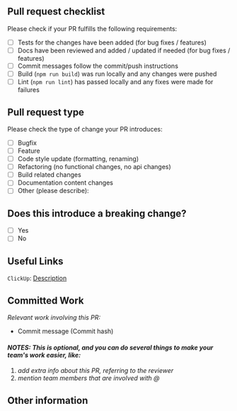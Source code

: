 ## Pull request checklist
Please check if your PR fulfills the following requirements:
- [ ] Tests for the changes have been added (for bug fixes / features)
- [ ] Docs have been reviewed and added / updated if needed (for bug fixes / features)
- [ ] Commit messages follow the commit/push instructions
- [ ] Build (`npm run build`) was run locally and any changes were pushed
- [ ] Lint (`npm run lint`) has passed locally and any fixes were made for failures

## Pull request type
Please check the type of change your PR introduces:
- [ ] Bugfix
- [ ] Feature
- [ ] Code style update (formatting, renaming)
- [ ] Refactoring (no functional changes, no api changes)
- [ ] Build related changes
- [ ] Documentation content changes
- [ ] Other (please describe):

## Does this introduce a breaking change?
- [ ] Yes
- [ ] No

## Useful Links
`ClickUp`: [Description](https://app.clickup.com/t/<task_id>)

## Committed Work
_Relevant work involving this PR:_
* Commit message<Commit message> (Commit hash<Commit hash>)

#### _NOTES:_ _This is optional, and you can do several things to make your team's work easier, like:_
1. _add extra info about this PR, referring to the reviewer_
2. _mention team members that are involved with @_

## Other information

